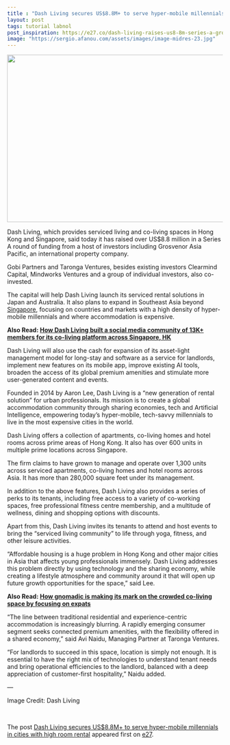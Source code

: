 ```yaml
---
title : "Dash Living secures US$8.8M+ to serve hyper-mobile millennials in cities with high room rental"
layout: post
tags: tutorial labnol
post_inspiration: https://e27.co/dash-living-raises-us8-8m-series-a-grosvenor-gobi-20210330/
image: "https://sergio.afanou.com/assets/images/image-midres-23.jpg"
---
```


<img loading="lazy" class="aligncenter size-full wp-image-412577" src="https://e27.co/wp-content/uploads/2021/03/Dash_Living.png" alt="" width="691" height="391" />
<p>Dash Living, which provides serviced living and co-living spaces in Hong Kong and Singapore, said today it has raised over US$8.8 million in a Series A round of funding from a host of investors including Grosvenor Asia Pacific, an international property company.</p>
<p>Gobi Partners and Taronga Ventures, besides existing investors Clearmind Capital, Mindworks Ventures and a group of individual investors, also co-invested.</p>
<p>The capital will help Dash Living launch its serviced rental solutions in Japan and Australia. It also plans to expand in Southeast Asia beyond <a rel="follow" href="https://www.channelnewsasia.com/news/singapore/demand-for-co-living-spaces-in-singapore-on-the-rise-after-covid-13845438">Singapore</a>, focusing on countries and markets with a high density of hyper-mobile millennials and where accommodation is expensive.</p>
<p><strong>Also Read: <a rel="follow" href="https://e27.co/how-dash-living-built-a-co-living-community-of-13k-members-across-singapore-hk-20210316/" rel="follow">How Dash Living built a social media community of 13K+ members for its co-living platform across Singapore, HK</a></strong></p>
<p>Dash Living will also use the cash for expansion of its asset-light management model for long-stay and software as a service for landlords, implement new features on its mobile app, improve existing AI tools, broaden the access of its global premium amenities and stimulate more user-generated content and events.</p>
<p>Founded in 2014 by Aaron Lee, Dash Living is a &#8220;new generation of rental solution&#8221; for urban professionals. Its mission is to create a global accommodation community through sharing economies, tech and Artificial Intelligence, empowering today&#8217;s hyper-mobile, tech-savvy millennials to live in the most expensive cities in the world.</p>
<p>Dash Living offers a collection of apartments, co-living homes and hotel rooms across prime areas of Hong Kong. It also has over 600 units in multiple prime locations across Singapore.</p>
<p>The firm claims to have grown to manage and operate over 1,300 units across serviced apartments, co-living homes and hotel rooms across Asia. It has more than 280,000 square feet under its management.</p>
<p>In addition to the above features, Dash Living also provides a series of perks to its tenants, including free access to a variety of co-working spaces, free professional fitness centre membership, and a multitude of wellness, dining and shopping options with discounts.</p>
<p>Apart from this, Dash Living invites its tenants to attend and host events to bring the &#8220;serviced living community&#8221; to life through yoga, fitness, and other leisure activities.</p>
<p>&#8220;Affordable housing is a huge problem in Hong Kong and other major cities in Asia that affects young professionals immensely. Dash Living addresses this problem directly by using technology and the sharing economy, while creating a lifestyle atmosphere and community around it that will open up future growth opportunities for the space,&#8221; said Lee.</p>
<p><strong>Also Read: <a rel="follow" href="https://e27.co/how-gnomadic-is-making-its-mark-on-the-crowded-co-living-space-by-focusing-on-expats-20201211/">How gnomadic is making its mark on the crowded co-living space by focusing on expats</a></strong></p>
<p>&#8220;The line between traditional residential and experience-centric accommodation is increasingly blurring. A rapidly emerging consumer segment seeks connected premium amenities, with the flexibility offered in a shared economy,&#8221; said Avi Naidu, Managing Partner at Taronga Ventures.</p>
<p>&#8220;For landlords to succeed in this space, location is simply not enough. It is essential to have the right mix of technologies to understand tenant needs and bring operational efficiencies to the landlord, balanced with a deep appreciation of customer-first hospitality,&#8221; Naidu added.</p>
<p>&#8212;</p>
<p>Image Credit: Dash Living</p>
<p>&nbsp;</p>
<p>The post <a rel="nofollow" href="https://e27.co/dash-living-raises-us8-8m-series-a-grosvenor-gobi-20210330/">Dash Living secures US$8.8M+ to serve hyper-mobile millennials in cities with high room rental</a> appeared first on <a rel="nofollow" href="https://e27.co">e27</a>.</p>
